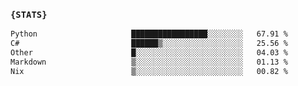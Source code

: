 ### `{STATS}` 
<!--START_SECTION:waka-->

```txt
Python                     █████████████████░░░░░░░░   67.91 %
C#                         ██████▒░░░░░░░░░░░░░░░░░░   25.56 %
Other                      █░░░░░░░░░░░░░░░░░░░░░░░░   04.03 %
Markdown                   ▒░░░░░░░░░░░░░░░░░░░░░░░░   01.13 %
Nix                        ▒░░░░░░░░░░░░░░░░░░░░░░░░   00.82 %
```

<!--END_SECTION:waka-->
